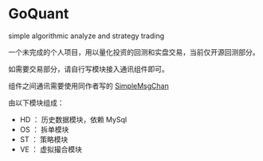 # GoQuant
simple algorithmic analyze and strategy trading

一个未完成的个人项目，用以量化投资的回测和实盘交易，当前仅开源回测部分。

如需要交易部分，请自行写模块接入通讯组件即可。

组件之间通讯需要使用同作者写的 [SimpleMsgChan](https://github.com/6xiao/go/tree/master/SimpleMsgChan)

由以下模块组成：

+ HD ： 历史数据模块，依赖 MySql
+ OS ： 拆单模块
+ ST ： 策略模块
+ VE ： 虚拟撮合模块
